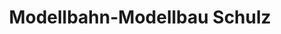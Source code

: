 ---
title: "Modellbahn-Modellbau Schulz"
url: /crimla/modellbahn-modellbau-schulz/
shop: Spielzeug
---